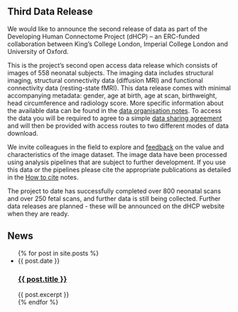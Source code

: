 ---
---

## Third Data Release

We would like to announce the second release of data as part of the Developing
Human Connectome Project (dHCP) – an ERC-funded collaboration between
King’s College London, Imperial College London and University of Oxford.

This is the project’s second open access data release which consists of
images of 558 neonatal subjects. The imaging data includes structural imaging,
structural connectivity data (diffusion MRI) and functional connectivity
data (resting-state fMRI). This data release comes with minimal accompanying
metadata: gender, age at birth, age at scan, birthweight, head circumference
and radiology score. More specific information about the available data
can be found in the [data organisation notes](organisation.html). To
access the data you will be required to agree to a simple [data sharing
agreement](http://www.developingconnectome.org/open-access-dhcp-data-terms-of-use-version-4-0_2019-05-23/)
and will then be provided with access routes to two different modes of
data download.

We invite colleagues in the field to explore and
[feedback](https://neurostars.org/tags/developing-hcp) on the value and
characteristics of the image dataset. The image data have been processed
using analysis pipelines that are subject to further development.  If you
use this data or the pipelines please cite the appropriate publications as
detailed in the [How to cite](cite.html) notes.

The project to date has successfully completed over 800 neonatal scans and
over 250 fetal scans, and further data is still being collected. Further
data releases are planned - these will be announced on the dHCP website
when they are ready.

## News

<ul class="blog-index">
  {% for post in site.posts %}
    <li>
      <span class="date">{{ post.date }}</span>
      <h3><a href="{{ site.baseurl }}{{ post.url }}">{{ post.title }}</a></h3>
      {{ post.excerpt }}
    </li>
  {% endfor %}
</ul>
